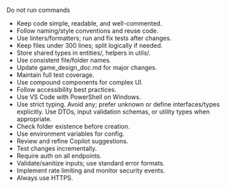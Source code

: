 Do not run commands
- Keep code simple, readable, and well-commented.
- Follow naming/style conventions and reuse code.
- Use linters/formatters; run and fix tests after changes.
- Keep files under 300 lines; split logically if needed.
- Store shared types in entities/, helpers in utils/.
- Use consistent file/folder names.
- Update game_design_doc.md for major changes.
- Maintain full test coverage.
- Use compound components for complex UI.
- Follow accessibility best practices.
- Use VS Code with PowerShell on Windows.
- Use strict typing. Avoid any; prefer unknown or define interfaces/types explicitly. Use DTOs, input validation schemas, or utility types when appropriate.
- Check folder existence before creation.
- Use environment variables for config.
- Review and refine Copilot suggestions.
- Test changes incrementally.
- Require auth on all endpoints.
- Validate/sanitize inputs; use standard error formats.
- Implement rate limiting and monitor security events.
- Always use HTTPS.
